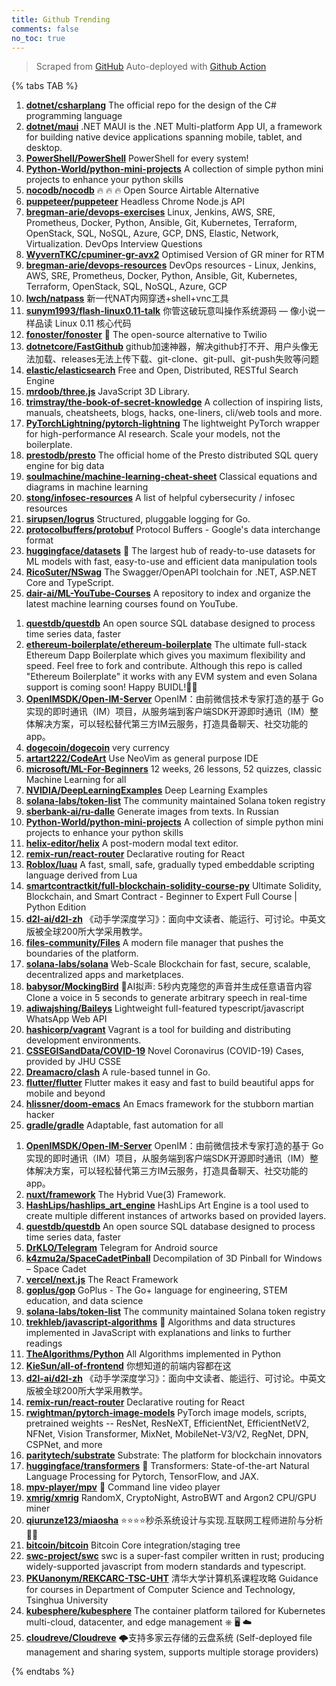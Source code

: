 ```yaml
---
title: Github Trending
comments: false
no_toc: true
---
```


> Scraped from [GitHub](https://github.com/trending)
Auto-deployed with [Github Action](https://docs.github.com/en/actions)

{% tabs TAB %}
<!-- tab Daily -->
1. [**dotnet/csharplang**](https://github.com/dotnet/csharplang)
The official repo for the design of the C# programming language
2. [**dotnet/maui**](https://github.com/dotnet/maui)
.NET MAUI is the .NET Multi-platform App UI, a framework for building native device applications spanning mobile, tablet, and desktop.
3. [**PowerShell/PowerShell**](https://github.com/PowerShell/PowerShell)
PowerShell for every system!
4. [**Python-World/python-mini-projects**](https://github.com/Python-World/python-mini-projects)
A collection of simple python mini projects to enhance your python skills
5. [**nocodb/nocodb**](https://github.com/nocodb/nocodb)
🔥 🔥 🔥 Open Source Airtable Alternative
6. [**puppeteer/puppeteer**](https://github.com/puppeteer/puppeteer)
Headless Chrome Node.js API
7. [**bregman-arie/devops-exercises**](https://github.com/bregman-arie/devops-exercises)
Linux, Jenkins, AWS, SRE, Prometheus, Docker, Python, Ansible, Git, Kubernetes, Terraform, OpenStack, SQL, NoSQL, Azure, GCP, DNS, Elastic, Network, Virtualization. DevOps Interview Questions
8. [**WyvernTKC/cpuminer-gr-avx2**](https://github.com/WyvernTKC/cpuminer-gr-avx2)
Optimised Version of GR miner for RTM
9. [**bregman-arie/devops-resources**](https://github.com/bregman-arie/devops-resources)
DevOps resources - Linux, Jenkins, AWS, SRE, Prometheus, Docker, Python, Ansible, Git, Kubernetes, Terraform, OpenStack, SQL, NoSQL, Azure, GCP
10. [**lwch/natpass**](https://github.com/lwch/natpass)
新一代NAT内网穿透+shell+vnc工具
11. [**sunym1993/flash-linux0.11-talk**](https://github.com/sunym1993/flash-linux0.11-talk)
你管这破玩意叫操作系统源码 — 像小说一样品读 Linux 0.11 核心代码
12. [**fonoster/fonoster**](https://github.com/fonoster/fonoster)
🚀 The open-source alternative to Twilio
13. [**dotnetcore/FastGithub**](https://github.com/dotnetcore/FastGithub)
github加速神器，解决github打不开、用户头像无法加载、releases无法上传下载、git-clone、git-pull、git-push失败等问题
14. [**elastic/elasticsearch**](https://github.com/elastic/elasticsearch)
Free and Open, Distributed, RESTful Search Engine
15. [**mrdoob/three.js**](https://github.com/mrdoob/three.js)
JavaScript 3D Library.
16. [**trimstray/the-book-of-secret-knowledge**](https://github.com/trimstray/the-book-of-secret-knowledge)
A collection of inspiring lists, manuals, cheatsheets, blogs, hacks, one-liners, cli/web tools and more.
17. [**PyTorchLightning/pytorch-lightning**](https://github.com/PyTorchLightning/pytorch-lightning)
The lightweight PyTorch wrapper for high-performance AI research. Scale your models, not the boilerplate.
18. [**prestodb/presto**](https://github.com/prestodb/presto)
The official home of the Presto distributed SQL query engine for big data
19. [**soulmachine/machine-learning-cheat-sheet**](https://github.com/soulmachine/machine-learning-cheat-sheet)
Classical equations and diagrams in machine learning
20. [**stong/infosec-resources**](https://github.com/stong/infosec-resources)
A list of helpful cybersecurity / infosec resources
21. [**sirupsen/logrus**](https://github.com/sirupsen/logrus)
Structured, pluggable logging for Go.
22. [**protocolbuffers/protobuf**](https://github.com/protocolbuffers/protobuf)
Protocol Buffers - Google's data interchange format
23. [**huggingface/datasets**](https://github.com/huggingface/datasets)
🤗 The largest hub of ready-to-use datasets for ML models with fast, easy-to-use and efficient data manipulation tools
24. [**RicoSuter/NSwag**](https://github.com/RicoSuter/NSwag)
The Swagger/OpenAPI toolchain for .NET, ASP.NET Core and TypeScript.
25. [**dair-ai/ML-YouTube-Courses**](https://github.com/dair-ai/ML-YouTube-Courses)
A repository to index and organize the latest machine learning courses found on YouTube.
<!-- endtab -->
<!-- tab Weekly -->
1. [**questdb/questdb**](https://github.com/questdb/questdb)
An open source SQL database designed to process time series data, faster
2. [**ethereum-boilerplate/ethereum-boilerplate**](https://github.com/ethereum-boilerplate/ethereum-boilerplate)
The ultimate full-stack Ethereum Dapp Boilerplate which gives you maximum flexibility and speed. Feel free to fork and contribute. Although this repo is called "Ethereum Boilerplate" it works with any EVM system and even Solana support is coming soon! Happy BUIDL!👷‍♂️
3. [**OpenIMSDK/Open-IM-Server**](https://github.com/OpenIMSDK/Open-IM-Server)
OpenIM：由前微信技术专家打造的基于 Go 实现的即时通讯（IM）项目，从服务端到客户端SDK开源即时通讯（IM）整体解决方案，可以轻松替代第三方IM云服务，打造具备聊天、社交功能的app。
4. [**dogecoin/dogecoin**](https://github.com/dogecoin/dogecoin)
very currency
5. [**artart222/CodeArt**](https://github.com/artart222/CodeArt)
Use NeoVim as general purpose IDE
6. [**microsoft/ML-For-Beginners**](https://github.com/microsoft/ML-For-Beginners)
12 weeks, 26 lessons, 52 quizzes, classic Machine Learning for all
7. [**NVIDIA/DeepLearningExamples**](https://github.com/NVIDIA/DeepLearningExamples)
Deep Learning Examples
8. [**solana-labs/token-list**](https://github.com/solana-labs/token-list)
The community maintained Solana token registry
9. [**sberbank-ai/ru-dalle**](https://github.com/sberbank-ai/ru-dalle)
Generate images from texts. In Russian
10. [**Python-World/python-mini-projects**](https://github.com/Python-World/python-mini-projects)
A collection of simple python mini projects to enhance your python skills
11. [**helix-editor/helix**](https://github.com/helix-editor/helix)
A post-modern modal text editor.
12. [**remix-run/react-router**](https://github.com/remix-run/react-router)
Declarative routing for React
13. [**Roblox/luau**](https://github.com/Roblox/luau)
A fast, small, safe, gradually typed embeddable scripting language derived from Lua
14. [**smartcontractkit/full-blockchain-solidity-course-py**](https://github.com/smartcontractkit/full-blockchain-solidity-course-py)
Ultimate Solidity, Blockchain, and Smart Contract - Beginner to Expert Full Course | Python Edition
15. [**d2l-ai/d2l-zh**](https://github.com/d2l-ai/d2l-zh)
《动手学深度学习》：面向中文读者、能运行、可讨论。中英文版被全球200所大学采用教学。
16. [**files-community/Files**](https://github.com/files-community/Files)
A modern file manager that pushes the boundaries of the platform.
17. [**solana-labs/solana**](https://github.com/solana-labs/solana)
Web-Scale Blockchain for fast, secure, scalable, decentralized apps and marketplaces.
18. [**babysor/MockingBird**](https://github.com/babysor/MockingBird)
🚀AI拟声: 5秒内克隆您的声音并生成任意语音内容 Clone a voice in 5 seconds to generate arbitrary speech in real-time
19. [**adiwajshing/Baileys**](https://github.com/adiwajshing/Baileys)
Lightweight full-featured typescript/javascript WhatsApp Web API
20. [**hashicorp/vagrant**](https://github.com/hashicorp/vagrant)
Vagrant is a tool for building and distributing development environments.
21. [**CSSEGISandData/COVID-19**](https://github.com/CSSEGISandData/COVID-19)
Novel Coronavirus (COVID-19) Cases, provided by JHU CSSE
22. [**Dreamacro/clash**](https://github.com/Dreamacro/clash)
A rule-based tunnel in Go.
23. [**flutter/flutter**](https://github.com/flutter/flutter)
Flutter makes it easy and fast to build beautiful apps for mobile and beyond
24. [**hlissner/doom-emacs**](https://github.com/hlissner/doom-emacs)
An Emacs framework for the stubborn martian hacker
25. [**gradle/gradle**](https://github.com/gradle/gradle)
Adaptable, fast automation for all
<!-- endtab -->
<!-- tab Monthly -->
1. [**OpenIMSDK/Open-IM-Server**](https://github.com/OpenIMSDK/Open-IM-Server)
OpenIM：由前微信技术专家打造的基于 Go 实现的即时通讯（IM）项目，从服务端到客户端SDK开源即时通讯（IM）整体解决方案，可以轻松替代第三方IM云服务，打造具备聊天、社交功能的app。
2. [**nuxt/framework**](https://github.com/nuxt/framework)
The Hybrid Vue(3) Framework.
3. [**HashLips/hashlips_art_engine**](https://github.com/HashLips/hashlips_art_engine)
HashLips Art Engine is a tool used to create multiple different instances of artworks based on provided layers.
4. [**questdb/questdb**](https://github.com/questdb/questdb)
An open source SQL database designed to process time series data, faster
5. [**DrKLO/Telegram**](https://github.com/DrKLO/Telegram)
Telegram for Android source
6. [**k4zmu2a/SpaceCadetPinball**](https://github.com/k4zmu2a/SpaceCadetPinball)
Decompilation of 3D Pinball for Windows – Space Cadet
7. [**vercel/next.js**](https://github.com/vercel/next.js)
The React Framework
8. [**goplus/gop**](https://github.com/goplus/gop)
GoPlus - The Go+ language for engineering, STEM education, and data science
9. [**solana-labs/token-list**](https://github.com/solana-labs/token-list)
The community maintained Solana token registry
10. [**trekhleb/javascript-algorithms**](https://github.com/trekhleb/javascript-algorithms)
📝 Algorithms and data structures implemented in JavaScript with explanations and links to further readings
11. [**TheAlgorithms/Python**](https://github.com/TheAlgorithms/Python)
All Algorithms implemented in Python
12. [**KieSun/all-of-frontend**](https://github.com/KieSun/all-of-frontend)
你想知道的前端内容都在这
13. [**d2l-ai/d2l-zh**](https://github.com/d2l-ai/d2l-zh)
《动手学深度学习》：面向中文读者、能运行、可讨论。中英文版被全球200所大学采用教学。
14. [**remix-run/react-router**](https://github.com/remix-run/react-router)
Declarative routing for React
15. [**rwightman/pytorch-image-models**](https://github.com/rwightman/pytorch-image-models)
PyTorch image models, scripts, pretrained weights -- ResNet, ResNeXT, EfficientNet, EfficientNetV2, NFNet, Vision Transformer, MixNet, MobileNet-V3/V2, RegNet, DPN, CSPNet, and more
16. [**paritytech/substrate**](https://github.com/paritytech/substrate)
Substrate: The platform for blockchain innovators
17. [**huggingface/transformers**](https://github.com/huggingface/transformers)
🤗 Transformers: State-of-the-art Natural Language Processing for Pytorch, TensorFlow, and JAX.
18. [**mpv-player/mpv**](https://github.com/mpv-player/mpv)
🎥 Command line video player
19. [**xmrig/xmrig**](https://github.com/xmrig/xmrig)
RandomX, CryptoNight, AstroBWT and Argon2 CPU/GPU miner
20. [**qiurunze123/miaosha**](https://github.com/qiurunze123/miaosha)
⭐⭐⭐⭐秒杀系统设计与实现.互联网工程师进阶与分析🙋🐓
21. [**bitcoin/bitcoin**](https://github.com/bitcoin/bitcoin)
Bitcoin Core integration/staging tree
22. [**swc-project/swc**](https://github.com/swc-project/swc)
swc is a super-fast compiler written in rust; producing widely-supported javascript from modern standards and typescript.
23. [**PKUanonym/REKCARC-TSC-UHT**](https://github.com/PKUanonym/REKCARC-TSC-UHT)
清华大学计算机系课程攻略 Guidance for courses in Department of Computer Science and Technology, Tsinghua University
24. [**kubesphere/kubesphere**](https://github.com/kubesphere/kubesphere)
The container platform tailored for Kubernetes multi-cloud, datacenter, and edge management ⎈ 🖥 ☁️
25. [**cloudreve/Cloudreve**](https://github.com/cloudreve/Cloudreve)
🌩支持多家云存储的云盘系统 (Self-deployed file management and sharing system, supports multiple storage providers)
<!-- endtab -->
{% endtabs %}
